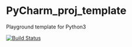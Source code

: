 # PyCharm_proj_template
Playground template for Python3

[![Build Status](https://travis-ci.com/incyi/PyCharm_proj_template.svg)](https://travis-ci.com/incyi/PyCharm_proj_template)&nbsp;
